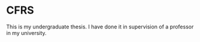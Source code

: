 # CFRS
This is my undergraduate thesis. I have done it in supervision of a professor in my university.
